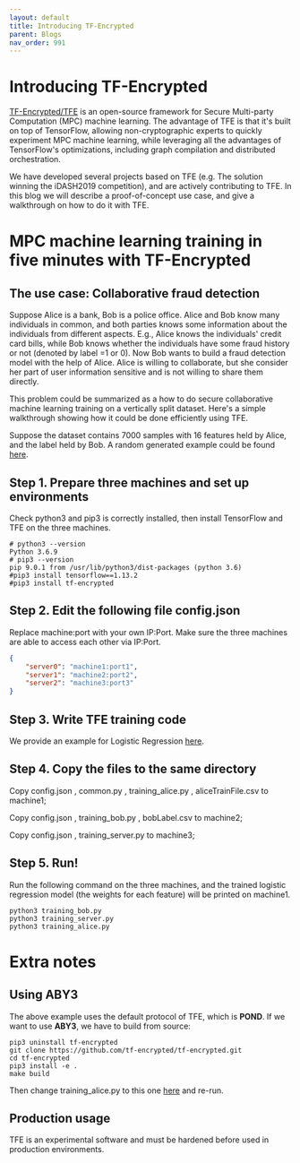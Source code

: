 ```yaml
---
layout: default
title: Introducing TF-Encrypted
parent: Blogs
nav_order: 991
---
```


# Introducing TF-Encrypted

[TF-Encrypted/TFE](https://tf-encrypted.io/) is an open-source framework for Secure Multi-party Computation (MPC) machine learning. The advantage of TFE is that it's built on top of TensorFlow, allowing non-cryptographic experts to quickly experiment MPC machine learning, while leveraging all the advantages of TensorFlow's optimizations, including graph compilation and distributed orchestration. 

We have developed several projects based on TFE (e.g. The solution winning the iDASH2019 competition), and are actively contributing to TFE. In this blog we will describe a proof-of-concept use case, and give a walkthrough on how to do it with TFE.

# MPC machine learning training in five minutes with TF-Encrypted

## The use case: Collaborative fraud detection

Suppose Alice is a bank, Bob is a police office. Alice and Bob know many individuals in common, and both parties knows some information about the individuals from different aspects. E.g., Alice knows the individuals' credit card bills, while Bob knows whether the individuals have some fraud history or not (denoted by label =1 or 0). Now Bob wants to build a fraud detection model with the help of Alice. Alice is willing to collaborate, but she consider her part of user information sensitive and is not willing to share them directly.

This problem could be summarized as a how to do secure collaborative machine learning training on a vertically split dataset. Here's a simple walkthrough showing how it could be done efficiently using TFE. 


Suppose the dataset contains 7000 samples with 16 features held by Alice, and the label held by Bob. A random generated example could be found [here](https://github.com/Alibaba-Gemini-Lab/tf-encrypted/tree/master/examples/logistic/vertical). 


## Step 1. Prepare three machines and set up environments

Check python3 and pip3 is correctly installed, then install TensorFlow and TFE on the three machines.

```shell
# python3 --version
Python 3.6.9
# pip3 --version
pip 9.0.1 from /usr/lib/python3/dist-packages (python 3.6)
#pip3 install tensorflow==1.13.2
#pip3 install tf-encrypted
```


## Step 2. Edit the following file config.json

Replace machine:port with your own IP:Port. Make sure the three machines are able to access each other via IP:Port.

```json
{
    "server0": "machine1:port1",
    "server1": "machine2:port2",
    "server2": "machine3:port3"
}
```

## Step 3. Write TFE training code
We provide an example for Logistic Regression [here](https://github.com/Alibaba-Gemini-Lab/tf-encrypted/tree/master/examples/logistic/vertical). 

## Step 4. Copy the files to the same directory

Copy config.json , common.py , training_alice.py , aliceTrainFile.csv to  machine1; 

Copy config.json ,  training_bob.py , bobLabel.csv to machine2;

Copy config.json ,  training_server.py to machine3;

## Step 5. Run!

Run the following command on the three machines, and the trained logistic regression model (the weights for each feature) will be printed on machine1. 
```shell
python3 training_bob.py
python3 training_server.py
python3 training_alice.py
```

# Extra notes

## Using ABY3

The above example uses the default protocol of TFE, which is **POND**.   If we want to use **ABY3**, we have to build from source: 

```shell
pip3 uninstall tf-encrypted
git clone https://github.com/tf-encrypted/tf-encrypted.git
cd tf-encrypted
pip3 install -e .
make build   
```

Then change training_alice.py to this one [here](https://github.com/Alibaba-Gemini-Lab/tf-encrypted/blob/8359a0872732a9f3550088b2e58f511a7f3af80f/examples/logistic/vertical/training_alice.py) and re-run.


## Production usage
TFE is an experimental software and must be hardened before used in production environments.  

